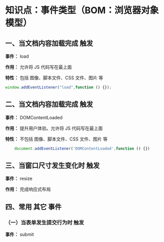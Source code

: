 # 知识点：事件类型（BOM：浏览器对象模型）

## 一、当文档内容加载完成 触发

**事件：** load

**作用：** 允许将 JS 代码写在最上面

**特性：** 包括 图像、脚本文件、CSS 文件、图片 等

```js
window.addEventListener("load",function () {});
```

## 二、当文档内容加载完成 触发

**事件：** DOMContentLoaded

**作用：** 提升用户体验。允许将 JS 代码写在最上面

**特性：** 不包括 图像、脚本文件、CSS 文件、图片 等

```js
    document.addEventListener('DOMContentLoaded',function () {})
```

## 三、当窗口尺寸发生变化时 触发

**事件：** resize

**作用：** 完成响应式布局

## 四、常用 其它 事件

### （一）当表单发生提交行为时 触发

**事件：** submit